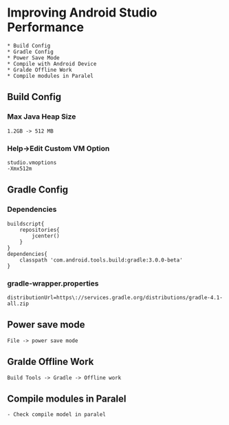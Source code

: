 # Improving Android Studio Performance 
	* Build Config
	* Gradle Config
	* Power Save Mode
	* Compile with Android Device
	* Gralde Offline Work
	* Compile modules in Paralel

## Build Config 
### Max Java Heap Size 
	1.2GB -> 512 MB
	
### Help->Edit Custom VM Option
	studio.vmoptions
	-Xmx512m
	
## Gradle Config
### Dependencies
	buildscript{
		repositories{
			jcenter()
		}
	}
	dependencies{
		classpath 'com.android.tools.build:gradle:3.0.0-beta'
	}
	
### gradle-wrapper.properties
	distributionUrl=https\://services.gradle.org/distributions/gradle-4.1-all.zip
	
## Power save mode
	File -> power save mode
	
## Gralde Offline Work
	Build Tools -> Gradle -> Offline work

## Compile modules in Paralel
	- Check compile model in paralel